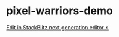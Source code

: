 # pixel-warriors-demo

[Edit in StackBlitz next generation editor ⚡️](https://stackblitz.com/~/github.com/regenrek/pixel-warriors-demo)